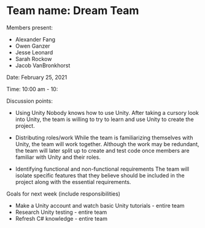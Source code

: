 # Team name: Dream Team

Members present:
* Alexander Fang
* Owen Ganzer
* Jesse Leonard
* Sarah Rockow
* Jacob VanBronkhorst


Date: February 25, 2021

Time: 10:00 am - 10:

Discussion points:

* Using Unity
Nobody knows how to use Unity. After taking a cursory look into Unity, the team is willing to try to learn and use Unity to create the project.

* Distributing roles/work
While the team is familiarizing themselves with Unity, the team will work together. Although the work may be redundant, the team will later split up to create and test code once members are familiar with Unity and their roles.

* Identifying functional and non-functional requirements
The team will isolate specific features that they believe should be included in the project along with the essential requirements. 


Goals for next week (include responsibilities)

* Make a Unity account and watch basic Unity tutorials - entire team
* Research Unity testing - entire team 
* Refresh C# knowledge - entire team
